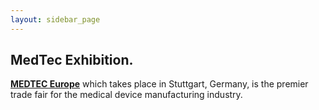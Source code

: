 ```yaml
---
layout: sidebar_page
---
```


## MedTec Exhibition.

<a href="http://www.devicelink.com/expo/medtec09/index_en.html">**MEDTEC Europe**</a> which takes place in Stuttgart, Germany, is the premier trade fair for the medical device manufacturing industry. 
